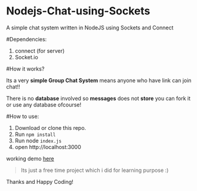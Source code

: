 # Nodejs-Chat-using-Sockets
A simple chat system written in NodeJS using Sockets and Connect

#Dependencies:

 1. connect (for server)
 2. Socket.io

#How it works?

Its a very **simple Group Chat System** means anyone who have link can join chat!!

There is no **database** involved so **messages** does not **store** you can fork it or use any database ofcourse!

#How to use:

 1. Download or clone this repo.
 2. Run `npm install`
 3. Run node `index.js`
 4. open http://localhost:3000

working demo [here][1]

> Its just a free time project which
> i did for learning purpose :)

Thanks and Happy Coding!


  [1]: http://maqchat.herokuapp.com/
